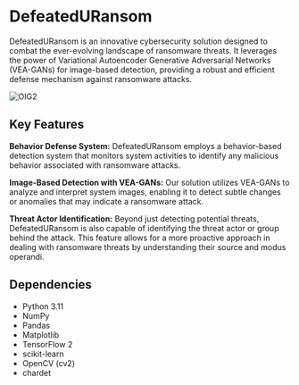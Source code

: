 # DefeatedURansom
DefeatedURansom is an innovative cybersecurity solution designed to combat the ever-evolving landscape of ransomware threats. It leverages the power of Variational Autoencoder Generative Adversarial Networks (VEA-GANs) for image-based detection, providing a robust and efficient defense mechanism against ransomware attacks.

![OIG2](https://github.com/Youssef-AK/DefeatedURansom/assets/40705538/1e143f5a-c336-4042-8104-0f41205bac86)


## Key Features

**Behavior Defense System:** DefeatedURansom employs a behavior-based detection system that monitors system activities to identify any malicious behavior associated with ransomware attacks.

**Image-Based Detection with VEA-GANs:** Our solution utilizes VEA-GANs to analyze and interpret system images, enabling it to detect subtle changes or anomalies that may indicate a ransomware attack.

**Threat Actor Identification:** Beyond just detecting potential threats, DefeatedURansom is also capable of identifying the threat actor or group behind the attack. This feature allows for a more proactive approach in dealing with ransomware threats by understanding their source and modus operandi.

## Dependencies
- Python 3.11
- NumPy
- Pandas
- Matplotlib
- TensorFlow 2
- scikit-learn 
- OpenCV (cv2)
- chardet

